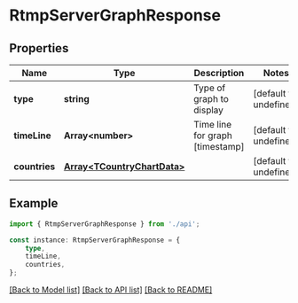 # RtmpServerGraphResponse


## Properties

Name | Type | Description | Notes
------------ | ------------- | ------------- | -------------
**type** | **string** | Type of graph to display | [default to undefined]
**timeLine** | **Array&lt;number&gt;** | Time line for graph [timestamp] | [default to undefined]
**countries** | [**Array&lt;TCountryChartData&gt;**](TCountryChartData.md) |  | [default to undefined]

## Example

```typescript
import { RtmpServerGraphResponse } from './api';

const instance: RtmpServerGraphResponse = {
    type,
    timeLine,
    countries,
};
```

[[Back to Model list]](../README.md#documentation-for-models) [[Back to API list]](../README.md#documentation-for-api-endpoints) [[Back to README]](../README.md)
